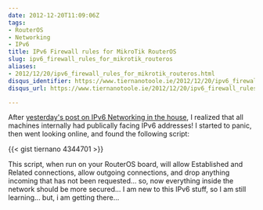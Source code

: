 ```yaml
---
date: 2012-12-20T11:09:06Z
tags:
- RouterOS
- Networking
- IPv6
title: IPv6 Firewall rules for MikroTik RouterOS
slug: ipv6_firewall_rules_for_mikrotik_routeros
aliases:
- 2012/12/20/ipv6_firewall_rules_for_mikrotik_routeros.html
disqus_identifier: https://www.tiernanotoole.ie/2012/12/20/ipv6_firewall_rules_for_mikrotik_routeros.html
disqus_url: https://www.tiernanotoole.ie/2012/12/20/ipv6_firewall_rules_for_mikrotik_routeros.html

---
```

 After [yesterday's post on IPv6 Networking in the house][1], I realized that all machines internally had publically facing IPv6 addresses! I started to panic, then went looking online, and found the following script:

{{< gist tiernano 4344701 >}}


This script, when run on your RouterOS board, will allow Established and Related connections, allow outgoing connections, and drop anything incoming that has not been requested... so, now everything inside the network should be more secured... I am new to this IPv6 stuff, so I am still learning... but, i am getting there...

[1]:http://tiernanotoole.ie/2012/12/19/ipv6_%2B_mikrotik_%2B_linux_%2B_windows.html